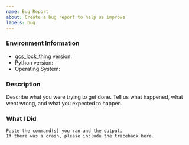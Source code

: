 ```yaml
---
name: Bug Report
about: Create a bug report to help us improve
labels: bug
---
```


<!-- Please search existing issues to avoid creating duplicates. -->

### Environment Information

-   gcs_lock_thing version:
-   Python version:
-   Operating System:

### Description

Describe what you were trying to get done.
Tell us what happened, what went wrong, and what you expected to happen.

### What I Did

```
Paste the command(s) you ran and the output.
If there was a crash, please include the traceback here.
```
